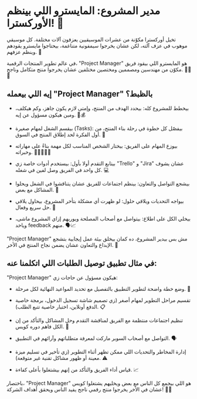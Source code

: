 # مدير المشروع: المايسترو اللي بينظم الأوركسترا! 🎼

تخيل أوركسترا مكوّنة من عشرات الموسيقيين يعزفون آلات مختلفة. كل موسيقي موهوب في عزف آلته، لكن عشان يخرجوا سيمفونية متناغمة، بيحتاجوا مايسترو يقودهم وينظم عزفهم. 🎼

في عالم تطوير المنتجات الرقمية، "Project Manager" هو المايسترو اللي بيقود فريق مكوّن من مهندسين ومصممين ومختصين مختلفين عشان يخرجوا منتج متكامل وناجح. 🧑‍💼✨

## إيه اللي بيعمله "Project Manager" بالظبط؟

- بيخطط للمشروع كله: بيحدد الهدف من المنتج، وإمتى لازم يكون جاهز، وكم هيكلف، ومين هيكون مسؤول عن إيه. 📅💰

- بيقسم الشغل لمهام صغيرة (Tasks): بيفصّل كل خطوة في رحلة بناء المنتج، من أول الفكرة لحد إطلاق المنتج في السوق. 📝

- بيوزع المهام على الفريق: بيختار الشخص المناسب لكل مهمة بناءً على مهاراته وخبراته. 👨‍💻👩‍💻🎨

- بيتابع التقدم أولا بأول: بيستخدم أدوات خاصة زي "Trello" و "Jira" عشان يشوف كل واحد في الفريق وصل لفين في شغله. 💻

- بيشجع التواصل والتعاون: بينظم اجتماعات للفريق عشان يتناقشوا في الشغل ويحلوا المشاكل مع بعض. 🤝

- بيواجه التحديات ويلاقي حلول: لو ظهرت أي مشكلة بتأخر المشروع، بيحاول يلاقي حل سريع وفعال. 💪

- بيخلي الكل على اطلاع: بيتواصل مع أصحاب المصلحة ويوريهم إزاي المشروع ماشى، وياخد feedback منهم. 🗣️📈

"Project Manager" مش بس بيدير المشروع، ده كمان بيخلق بيئة عمل إيجابية بتشجع الإبداع والتعاون عشان يضمن نجاح المنتج في الأخر. 💖

## في مثال تطبيق توصيل الطلبات اللي اتكلمنا عنه:

"Project Manager" هيكون مسؤول عن حاجات زي:

- وضع خطة واضحة لتطوير التطبيق بالتفصيل مع تحديد المواعيد النهائية لكل مرحلة. 📅

- تقسيم مراحل التطوير لمهام أصغر (زي تصميم شاشة تسجيل الدخول، برمجة خاصية الدفع أونلاين، اختبار خاصية تتبع الطلب). 📋

- تنظيم اجتماعات منتظمة مع الفريق لمناقشة التقدم وحل المشاكل والتأكد من إن الكل فاهم دوره كويس. 🤝

- التواصل مع أصحاب السوبر ماركت لمعرفة متطلباتهم وآرائهم في التطبيق. 🗣️

- إدارة المخاطر والتحديات اللي ممكن تظهر أثناء التطوير (زي تأخير في تسليم ميزة معينة أو ظهور مشاكل تقنية غير متوقعة). ⚠️

- قياس أداء الفريق والتأكد من إنهم بيشتغلوا بأعلى كفاءة. 📈

باختصار، "Project Manager" هو اللي بيجمع كل الناس مع بعض ويخليهم يشتغلوا كويس عشان في الأخر يخرجوا منتج رقمي ناجح يفيد الناس ويحقق أهداف الشركة! 🚀🎉